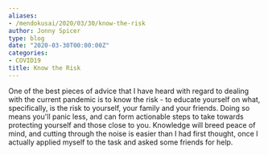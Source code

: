 ```yaml
---
aliases:
- /mendokusai/2020/03/30/know-the-risk
author: Jonny Spicer
type: blog
date: "2020-03-30T00:00:00Z"
categories:
- COVID19
title: Know the Risk
---
```

One of the best pieces of advice that I have heard with regard to dealing with the current pandemic
is to know the risk - to educate yourself on what, specifically, is the risk to yourself, your family
and your friends. Doing so means you'll panic less, and can form actionable steps to take towards
protecting yourself and those close to you. Knowledge will breed peace of mind, and cutting through
the noise is easier than I had first thought, once I actually applied myself to the task and asked
some friends for help.
